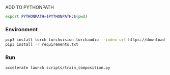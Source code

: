 ADD TO PYTHONPATH

```bash
export PYTHONPATH=$PYTHONPATH:$(pwd)
```

### Environment

```bash
pip3 install torch torchvision torchaudio --index-url https://download.pytorch.org/whl/cu118
pip3 install -r requirements.txt
```

### Run

```bash
accelerate launch scripts/train_composition.py
```

